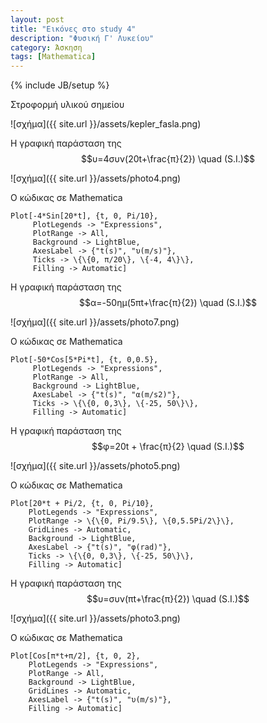 ```yaml
---
layout: post
title: "Εικόνες στο study 4"
description: "Φυσική Γ' Λυκείου"
category: Άσκηση
tags: [Mathematica]
---
```

{% include JB/setup %}


Στροφορμή υλικού σημείου

![σχήμα]({{ site.url }}/assets/kepler_fasla.png) 


Η γραφική παράσταση της $$υ=4συν(20t+\frac{π}{2}) \quad (S.I.)$$


![σχήμα]({{ site.url }}/assets/photo4.png) 


Ο κώδικας σε Mathematica


	Plot[-4*Sin[20*t], {t, 0, Pi/10},
	     PlotLegends -> "Expressions",  
	     PlotRange -> All,
	     Background -> LightBlue,
         AxesLabel -> {"t(s)", "υ(m/s)"},
	     Ticks -> \{\{0, π/20\}, \{-4, 4\}\},
	     Filling -> Automatic]

Η γραφική παράσταση της $$α=-50ημ(5πt+\frac{π}{2}) \quad (S.I.)$$


![σχήμα]({{ site.url }}/assets/photo7.png) 


Ο κώδικας σε Mathematica


	Plot[-50*Cos[5*Pi*t], {t, 0,0.5},
	     PlotLegends -> "Expressions",  
	     PlotRange -> All,
	     Background -> LightBlue,
         AxesLabel -> {"t(s)", "α(m/s2)"},
	     Ticks -> \{\{0, 0,3\}, \{-25, 50\}\},
	     Filling -> Automatic]


Η γραφική παράσταση της $$φ=20t + \frac{π}{2} \quad (S.I.)$$


![σχήμα]({{ site.url }}/assets/photo5.png) 


Ο κώδικας σε Mathematica

	Plot[20*t + Pi/2, {t, 0, Pi/10},
		PlotLegends -> "Expressions",  
		PlotRange -> \{\{0, Pi/9.5\}, \{0,5.5Pi/2\}\},
		GridLines -> Automatic,
		Background -> LightBlue,
		AxesLabel -> {"t(s)", "φ(rad)"},
		Ticks -> \{\{0, 0,3\}, \{-25, 50\}\},
		Filling -> Automatic]


Η γραφική παράσταση της $$υ=συν(πt+\frac{π}{2}) \quad (S.I.)$$


![σχήμα]({{ site.url }}/assets/photo3.png) 


Ο κώδικας σε Mathematica


	Plot[Cos[π*t+π/2], {t, 0, 2},
		PlotLegends -> "Expressions",  
		PlotRange -> All,
		Background -> LightBlue,
		GridLines -> Automatic,
		AxesLabel -> {"t(s)", "υ(m/s)"},
		Filling -> Automatic]